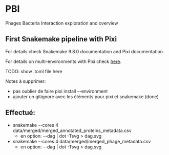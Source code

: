 # PBI
Phages Bacteria Interaction exploration and overview

## First Snakemake pipeline with Pixi

For details check Snakemake 9.8.0 documentation and Pixi documentation. 

For details on multi-environments with Pixi check [here](https://pixi.sh/latest/tutorials/multi_environment/#lets-get-started). 

TODO: show .toml file here

Notes à supprimer: 
- pas oublier de faire pixi install --environment <envname>
- ajouter un gitignore avec les éléments pour pixi et snakemake (done)


## Effectué: 
- snakemake --cores 4 data/merged/merged_annotated_proteins_metadata.csv
    - en option: --dag | dot -Tsvg > dag.svg
- snakemake --cores 4 data/merged/merged_phage_metadata.csv
    - en option: --dag | dot -Tsvg > dag.svg








